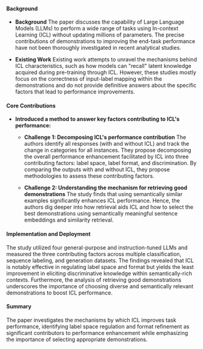 #### Background
- **Background**
The paper discusses the capability of Large Language Models (LLMs) to perform a wide range of tasks using In-context Learning (ICL) without updating millions of parameters. The precise contributions of demonstrations to improving the end-task performance have not been thoroughly investigated in recent analytical studies.

- **Existing Work**
Existing work attempts to unravel the mechanisms behind ICL characteristics, such as how models can "recall" latent knowledge acquired during pre-training through ICL. However, these studies mostly focus on the correctness of input-label mapping within the demonstrations and do not provide definitive answers about the specific factors that lead to performance improvements.

#### Core Contributions
  - **Introduced a method to answer key factors contributing to ICL's performance:**
    - **Challenge 1: Decomposing ICL's performance contribution**
      The authors identify all responses (with and without ICL) and track the change in categories for all instances. They propose decomposing the overall performance enhancement facilitated by ICL into three contributing factors: label space, label format, and discrimination. By comparing the outputs with and without ICL, they propose methodologies to assess these contributing factors.

    - **Challenge 2: Understanding the mechanism for retrieving good demonstrations**
      The study finds that using semantically similar examples significantly enhances ICL performance. Hence, the authors dig deeper into how retrieval aids ICL and how to select the best demonstrations using semantically meaningful sentence embeddings and similarity retrieval.

#### Implementation and Deployment
The study utilized four general-purpose and instruction-tuned LLMs and measured the three contributing factors across multiple classification, sequence labeling, and generation datasets. The findings revealed that ICL is notably effective in regulating label space and format but yields the least improvement in eliciting discriminative knowledge within semantically-rich contexts. Furthermore, the analysis of retrieving good demonstrations underscores the importance of choosing diverse and semantically relevant demonstrations to boost ICL performance.

#### Summary
The paper investigates the mechanisms by which ICL improves task performance, identifying label space regulation and format refinement as significant contributors to performance enhancement while emphasizing the importance of selecting appropriate demonstrations.